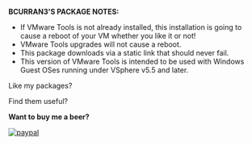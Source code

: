 **BCURRAN3'S PACKAGE NOTES:**

* If VMware Tools is not already installed, this installation is going to cause a reboot of your VM whether you like it or not!
* VMware Tools upgrades will not cause a reboot.
* This package downloads via a static link that should never fail.
* This version of VMware Tools is intended to be used with Windows Guest OSes running under VSphere v5.5 and later.

Like my packages? 

Find them useful?

**Want to buy me a beer?**

[![paypal](https://www.paypalobjects.com/en_US/i/btn/btn_donateCC_LG.gif)](https://www.paypal.com/cgi-bin/webscr?cmd=_s-xclick&hosted_button_id=4ECL3UCG5CGB6)

